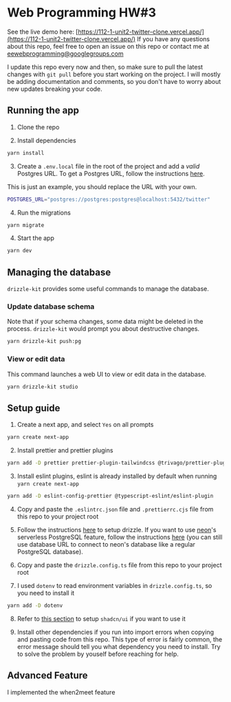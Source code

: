 # Web Programming HW#3

See the live demo here: [https://112-1-unit2-twitter-clone.vercel.app/](https://112-1-unit2-twitter-clone.vercel.app/)
If you have any questions about this repo, feel free to open an issue on this repo or contact me at [eewebprogramming@googlegroups.com](mailto:eewebprogramming@googlegroups.com?subject=twitter-clone%20question)

I update this repo every now and then, so make sure to pull the latest changes with `git pull` before you start working on the project. I will mostly be adding documentation and comments, so you don't have to worry about new updates breaking your code.

## Running the app

1. Clone the repo

2. Install dependencies

```bash
yarn install
```

3. Create a `.env.local` file in the root of the project and add a _valid_ Postgres URL. To get a Postgres URL, follow the instructions [here](https://ric2k1.notion.site/Free-postgresql-tutorial-f99605d5c5104acc99b9edf9ab649199?pvs=4).

This is just an example, you should replace the URL with your own.

```bash
POSTGRES_URL="postgres://postgres:postgres@localhost:5432/twitter"
```

4. Run the migrations

```bash
yarn migrate
```

4. Start the app

```bash
yarn dev
```

## Managing the database

`drizzle-kit` provides some useful commands to manage the database.

### Update database schema

Note that if your schema changes, some data might be deleted in the process. `drizzle-kit` would prompt you about destructive changes.

```bash
yarn drizzle-kit push:pg
```

### View or edit data

This command launches a web UI to view or edit data in the database.

```bash
yarn drizzle-kit studio
```

## Setup guide

1. Create a next app, and select `Yes` on all prompts

```bash
yarn create next-app
```

2. Install prettier and prettier plugins

```bash
yarn add -D prettier prettier-plugin-tailwindcss @trivago/prettier-plugin-sort-imports
```

3. Install eslint plugins, eslint is already installed by default when running `yarn create next-app`

```bash
yarn add -D eslint-config-prettier @typescript-eslint/eslint-plugin
```

4. Copy and paste the `.eslintrc.json` file and `.prettierrc.cjs` file from this repo to your project root

5. Follow the instructions [here](https://orm.drizzle.team/docs/quick-postgresql/node-postgres) to setup drizzle. If you want to use [neon](https://neon.tech/)'s serverless PostgreSQL feature, follow the instructions [here](https://orm.drizzle.team/docs/quick-postgresql/neon) (you can still use database URL to connect to neon's database like a regular PostgreSQL database).

6. Copy and paste the `drizzle.config.ts` file from this repo to your project root

7. I used `dotenv` to read environment variables in `drizzle.config.ts`, so you need to install it

```bash
yarn add -D dotenv
```

8. Refer to [this section](#what-is-shadcnui) to setup `shadcn/ui` if you want to use it

9. Install other dependencies if you run into import errors when copying and pasting code from this repo. This type of error is fairly common, the error message should tell you what dependency you need to install. Try to solve the problem by youself before reaching for help.

## Advanced Feature
I implemented the when2meet feature